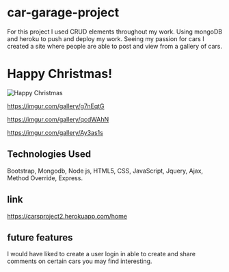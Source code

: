 # car-garage-project

For this project I used CRUD elements throughout my work. Using mongoDB and heroku to push and deploy my work. Seeing my passion for cars I created a site where people are able to post and view from a gallery of cars.

# Happy Christmas!

![Happy Christmas]([Christmas.png](https://imgur.com/gallery/uBdHJeo))

https://imgur.com/gallery/g7nEqtG

https://imgur.com/gallery/qcdWAhN

https://imgur.com/gallery/Ay3as1s

## Technologies Used

 Bootstrap, Mongodb, Node js, HTML5, CSS, JavaScript, Jquery, Ajax, Method Override, Express.
 
 ## link
 
 https://carsproject2.herokuapp.com/home
 
## future features

I would have liked to create a user login in able to create and share comments on certain cars you may find interesting.
